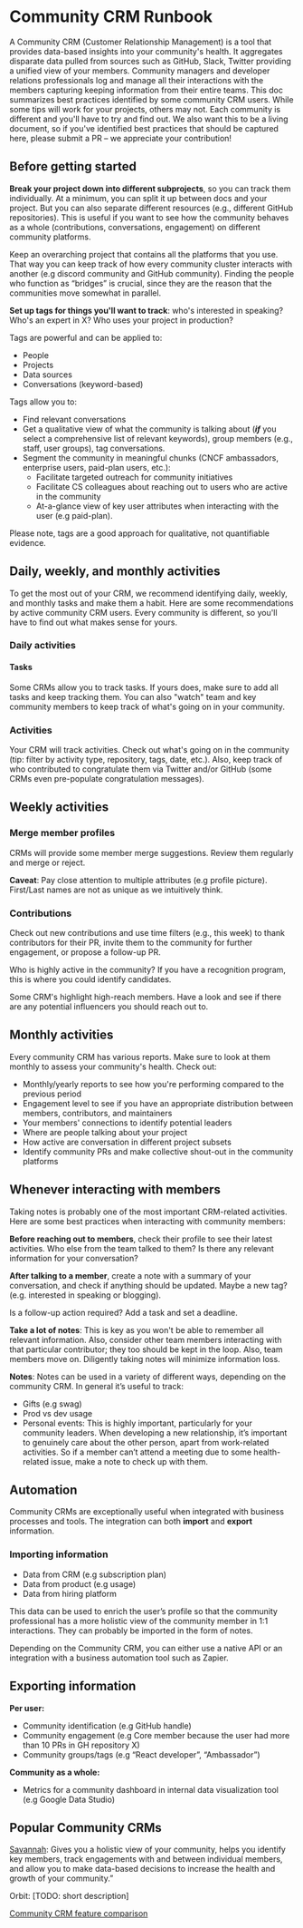 # Community CRM Runbook

A Community CRM (Customer Relationship Management) is a tool that provides data-based insights into your community's health. It aggregates disparate data pulled from sources such as GitHub, Slack, Twitter providing a unified view of your members.  Community managers and developer relations professionals log and manage all their interactions with the members capturing keeping information from their entire teams. 
This doc summarizes best practices identified by some community CRM users. While some tips will work for your projects, others may not. Each community is different and you'll have to try and find out. We also want this to be a living document, so if you've identified best practices that should be captured here, please submit a PR – we appreciate your contribution! 

## Before getting started

**Break your project down into different subprojects**, so you can track them individually. At a minimum, you can split it up between docs and your project. But you can also separate different resources (e.g., different GitHub repositories). This is useful if you want to see how the community behaves as a whole (contributions, conversations, engagement) on different community platforms.

Keep an overarching project that contains all the platforms that you use. That way you can keep track of how every community cluster interacts with another (e.g discord community and GitHub community). Finding the people who function as “bridges” is crucial, since they are the reason that the communities move somewhat in parallel. 

**Set up tags for things you'll want to track**: who's interested in speaking? Who's an expert in X? Who uses your project in production?  

Tags are powerful and can be applied to:
* People
* Projects
* Data sources
* Conversations (keyword-based)

Tags allow you to: 
* Find relevant conversations
* Get a qualitative view of what the community is talking about (***if*** you select a comprehensive list of relevant keywords), group members (e.g., staff, user groups), tag conversations. 
* Segment the community in meaningful chunks   (CNCF ambassadors, enterprise users, paid-plan users, etc.):
  * Facilitate targeted outreach for community initiatives
  * Facilitate CS colleagues about reaching out to users who are active in the community
  * At-a-glance view of key user attributes when interacting with the user (e.g paid-plan).

Please note, tags are a good approach for qualitative, not quantifiable evidence.

## Daily, weekly, and monthly activities

To get the most out of your CRM, we recommend identifying daily, weekly, and monthly tasks and make them a habit. Here are some recommendations by active community CRM users. Every community is different, so you'll have to find out what makes sense for yours. 

### Daily activities

#### Tasks

Some CRMs allow you to track tasks. If yours does, make sure to add all tasks and keep tracking them. You can also "watch" team and key community members to keep track of what's going on in your community.

### Activities

Your CRM will track activities. Check out what's going on in the community (tip: filter by activity type, repository, tags, date, etc.). Also, keep track of who contributed to congratulate them via Twitter and/or GitHub (some CRMs even pre-populate congratulation messages). 

## Weekly activities

### Merge member profiles

CRMs will provide some member merge suggestions. Review them regularly and merge or reject. 

**Caveat**: Pay close attention to multiple attributes (e.g profile picture). First/Last names are not as unique as we intuitively think.

### Contributions

Check out new contributions and use time filters (e.g., this week) to thank contributors for their PR, invite them to the community for further engagement, or propose a follow-up PR. 

Who is highly active in the community? If you have a recognition program, this is where you could identify candidates.

Some CRM's highlight high-reach members. Have a look and see if there are any potential influencers you should reach out to.

## Monthly activities 

Every community CRM has various reports. Make sure to look at them monthly to assess your community's health. Check out:

* Monthly/yearly reports to see how you're performing compared to the previous period
* Engagement level to see if you have an appropriate distribution between members, contributors, and maintainers
* Your members' connections to identify potential leaders
* Where are people talking about your project
* How active are conversation in different project subsets
* Identify community PRs and make collective shout-out in the community platforms

## Whenever interacting with members

Taking notes is probably one of the most important CRM-related activities. Here are some best practices when interacting with community members:

**Before reaching out to members**, check their profile to see their latest activities. Who else from the team talked to them? Is there any relevant information for your conversation?

**After talking to a member**, create a note with a summary of your conversation, and check if anything should be updated. Maybe a new tag? (e.g. interested in speaking or blogging). 

Is a follow-up action required? Add a task and set a deadline.  

**Take a lot of notes**: This is key as you won't be able to remember all relevant information. Also, consider other team members interacting with that particular contributor; they too should be kept in the loop. Also, team members move on. Diligently taking notes will minimize information loss. 

**Notes**:  Notes can be used in a variety of different ways, depending on the community CRM. In general it’s useful to track:
* Gifts (e.g swag)
* Prod vs dev usage
* Personal events: This is highly important, particularly for your community leaders. When developing a new relationship, it’s important to genuinely care about the other person, apart from work-related activities. So if a member can’t attend a meeting due to some health-related issue, make a note to check up with them.

## Automation

Community CRMs are exceptionally useful when integrated with business processes and tools. The integration can both **import** and **export** information. 

### Importing information

* Data from CRM  (e.g subscription plan)
* Data from product (e.g usage)
* Data from hiring platform

This data can be used to enrich the user’s profile so that the community professional has a more holistic view of the community member in 1:1 interactions. They can probably be imported in the form of notes.

Depending on the Community CRM, you can either use a native API or an integration with a business automation tool such as Zapier.

## Exporting information

**Per user:**
* Community identification (e.g GitHub handle)
* Community engagement (e.g Core member because the user had more than 10 PRs in  GH repository X)
* Community groups/tags (e.g “React developer”,  “Ambassador”)

**Community as a whole:**
* Metrics for a community dashboard in internal data visualization tool (e.g Google Data Studio) 

## Popular Community CRMs

[Savannah](https://docs.savannahhq.com/): Gives you a holistic view of your community, helps you identify key members, track engagements with and between individual members, and allow you to make data-based decisions to increase the health and growth of your community.”

Orbit: [TODO: short description]

[Community CRM feature comparison](https://docs.google.com/spreadsheets/d/1HMBGb3n4U9942aBD-Gc_n1WaEOcktJCpGIa41R7yBCo/edit#gid=0)

